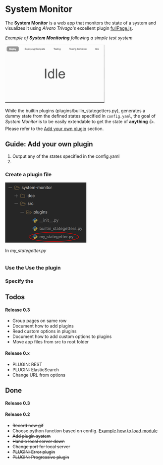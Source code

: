 
# System Monitor
The **System Monitor** is a web app that monitors the state of a system and visualizes it using *Alvaro Trivago's* excellent plugin [fullPage.js](https://alvarotrigo.com/fullPage/). 

_Example of **System Monitoring** following a simple test system_

![alt text](doc/example.gif "Example of monitoring")

While the builtin plugins (plugins/builin_stategetters.py), generates a dummy state from the defined states specified in `config.yaml`, the goal of *System Monitor* is to be easily extendable to get the state of **anything** :+1:.
Please refer to the [Add your own plugin](#guide-add-your-own-plugin) section.



## Guide: Add your own plugin

1. Output any of the states specified in the config.yaml
2.


### Create a plugin file

![alt text](doc/new_plugin.png "Path to user made stategetter" )


In *my_stategetter.py*
```

```

### Use the Use the plugin
### Specify the


## Todos
#### Release 0.3
* Group pages on same row
* Document how to add plugins
* Read custom options in plugins
* Document how to add custom options to plugins
* Move app files from src to root folder

#### Release 0.x
* PLUGIN: REST
* PLUGIN: ElasticSearch
* Change URL from options

## Done
#### Release 0.3

#### Release 0.2
* ~~Record new gif~~
* ~~Choose python function based on config. [Example how to load module](https://stackoverflow.com/questions/3061/calling-a-function-of-a-module-by-using-its-name-a-string)~~
* ~~Add plugin system~~
* ~~Handle local server down~~
* ~~Change port for local server~~
* ~~PLUGIN: Error plugin~~
* ~~PLUGIN: Progressive plugin~~